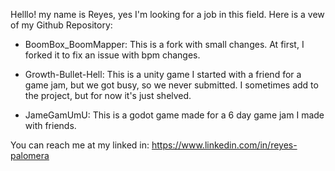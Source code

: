 Helllo! my name is Reyes, yes I'm looking for a job in this field. Here is a vew of my Github Repository:

- BoomBox_BoomMapper: This is a fork with small changes. At first, I forked it to fix an issue with bpm changes.

- Growth-Bullet-Hell: This is a unity game I started with a friend for a game jam, but we got busy, so we never submitted. I sometimes add to the project, but for now it's just shelved.

- JameGamUmU: This is a godot game made for a 6 day game jam I made with friends.
   
You can reach me at my linked in: https://www.linkedin.com/in/reyes-palomera

<!---
mulabaca/mulabaca is a ✨ special ✨ repository because its `README.md` (this file) appears on your GitHub profile.
You can click the Preview link to take a look at your changes.
--->
